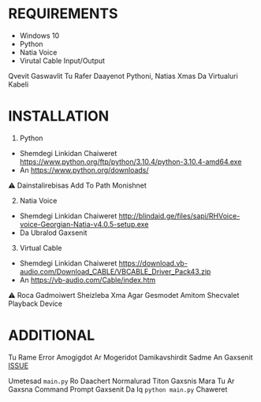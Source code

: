 # REQUIREMENTS
* Windows 10
* Python
* Natia Voice
* Virutal Cable Input/Output

Qvevit Gaswavlit Tu Rafer Daayenot Pythoni, Natias Xmas Da Virtualuri Kabeli

# INSTALLATION
1. Python
- Shemdegi Linkidan Chaiweret
https://www.python.org/ftp/python/3.10.4/python-3.10.4-amd64.exe
- An
https://www.python.org/downloads/

⚠️ Dainstalirebisas Add To Path Monishnet

2. Natia Voice
- Shemdegi Linkidan Chaiweret
http://blindaid.ge/files/sapi/RHVoice-voice-Georgian-Natia-v4.0.5-setup.exe
- Da Ubralod Gaxsenit

3. Virtual Cable
- Shemdegi Linkidan Chaiweret
https://download.vb-audio.com/Download_CABLE/VBCABLE_Driver_Pack43.zip
- An 
https://vb-audio.com/Cable/index.htm

⚠️ Roca Gadmoiwert Sheizleba Xma Agar Gesmodet Amitom Shecvalet Playback Device


# ADDITIONAL
Tu Rame Error Amogigdot Ar Mogeridot Damikavshirdit Sadme An Gaxsenit [ISSUE](https://github.com/ZeroTwoModz/text-to-speech-mic/issues)

Umetesad `main.py` Ro Daachert Normalurad Titon Gaxsnis Mara Tu Ar Gaxsna Command Prompt Gaxsenit Da Iq `python main.py` Chaweret